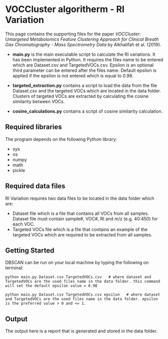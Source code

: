 # VOCCluster algoritherm - RI Variation

This page contains the supporting files for the paper *VOCCluster: Untargeted Metabolomics Feature Clustering Approach for Clinical Breath Gas Chromatography - Mass Spectrometry Data* by Alkhalifah et al. (2019).

- **main.py**  is the main executable script to calculate the RI variations. It has been implemented in Python. It requires the files name to be entered which are Dataset.csv and TargetedVOCs.csv. Epsilon is an optional third parameter can be entered after the files name. Default epsilon is applied if the epsilon is not entered which is equal to 0.98.


- **targeted_extraction.py** contains a script to load the data from the file Dataset.csv and the targeted VOCs which are located in the data folder. Clusters of targeted VOCs are extracted by calculating the cosine similarity between VOCs.


- **cosine_calculations.py** contains a script of cosine similarity calculation.



## Required libraries

The program depends on the following Python library:
* sys
* os
* numpy
* math
* pickle

## Required data files

RI Variation requires two data files to be located in the data folder which are:
*   Dataset file which is a file that contains all VOCs from all samples. Dataset file must contain sample#, VOC#, RI and m/z (e.g. 40:450) for each VOC.
*   Targeted VOCs file which is a file that contains an example of the targeted VOCs which are required to be extracted from all samples.

## Getting Started

DBSCAN can be run on your local machine by typing the following on terminal:
```
python main.py Dataset.csv TargetedVOCs.csv   # where dataset and TargetedVOCs are the used files name in the data folder. this command will set the default epsilon value = 0.98
```
```
python main.py Dataset.csv TargetedVOCs.csv epsilon   # where dataset and TargetedVOCs are the used files name in the data folder. epsilon is the preferred value > 0 and <= 1.
```
## Output

The output here is a report that is generated and stored in the data folder.

